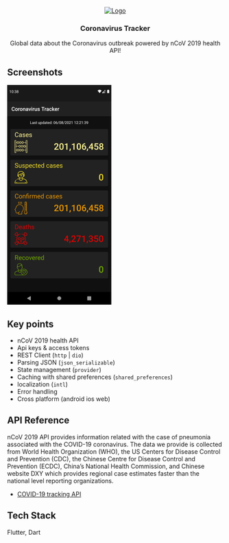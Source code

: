 <p align="center">
  <a href="https://github.com/anupdey99/Coronavirus-Tracker">
    <img src="images/logo.png" alt="Logo" width="80" height="80">
  </a>

  <h3 align="center">Coronavirus Tracker</h3>

  <p align="center">
    Global data about the Coronavirus outbreak powered by nCoV 2019 health API!
    <br />
    
  </p>
</p>

## Screenshots

![App Screenshot](https://raw.githubusercontent.com/anupdey99/Coronavirus-Tracker/master/screenshot/ct1.png)

  
## Key points

- nCoV 2019 health API
- Api keys & access tokens
- REST Client (`http` | `dio`)
- Parsing JSON (`json_serializable`)
- State management (`provider`)
- Caching with shared preferences (`shared_preferences`)
- localization (`intl`)
- Error handling
- Cross platform (android ios web)

  
## API Reference

nCoV 2019 API provides information related with the case of pneumonia associated with the COVID-19 coronavirus. The data we provide is collected from World Health Organization (WHO), the US Centers for Disease Control and Prevention (CDC), the Chinese Centre for Disease Control and Prevention (ECDC), China’s National Health Commission, and Chinese website DXY which provides regional case estimates faster than the national level reporting organizations.
- [COVID-19 tracking API](https://www.nubentos.com/en/api/api-ncov2019-2/)



  
## Tech Stack

Flutter, Dart

  
